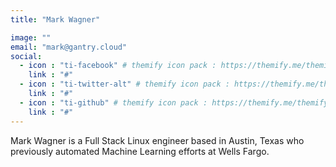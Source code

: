 ```yaml
---
title: "Mark Wagner"

image: ""
email: "mark@gantry.cloud"
social:
  - icon : "ti-facebook" # themify icon pack : https://themify.me/themify-icons
    link : "#"
  - icon : "ti-twitter-alt" # themify icon pack : https://themify.me/themify-icons
    link : "#"
  - icon : "ti-github" # themify icon pack : https://themify.me/themify-icons
    link : "#"
---
```


Mark Wagner is a Full Stack Linux engineer based in Austin, Texas who previously automated Machine Learning efforts at Wells Fargo.
